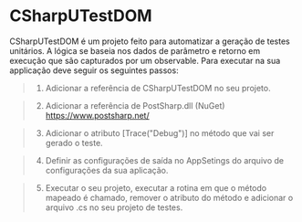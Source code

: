 # CSharpUTestDOM
CSharpUTestDOM é um projeto feito para automatizar a geração de testes unitários. A lógica se baseia nos dados de parâmetro e retorno em execução que são capturados por um observable.
Para executar na sua applicação deve seguir os seguintes passos:

> 1. Adicionar a referência de CSharpUTestDOM no seu projeto.

> 2. Adicionar a referência de PostSharp.dll (NuGet) https://www.postsharp.net/
    
> 3. Adicionar o atributo [Trace("Debug")] no método que vai ser gerado o teste.

> 4. Definir as configurações de saída no AppSetings do arquivo de configurações da sua aplicação.
>
>      <appSettings>
>        <add key="output-path" value="C:\Users\--user--\source\repos\UTest\Examples" />
>        <add key="output-namespace" value="examples" />
>        <add key="output-class" value="example" />
>        <add key="output-mock" value="C:\Users\--user--\source\repos\UTest\Examples\objects" />
>      </appSettings>
      
> 5. Executar o seu projeto, executar a rotina em que o método mapeado é chamado, remover o atributo do método e adicionar o arquivo .cs no seu projeto de testes.
